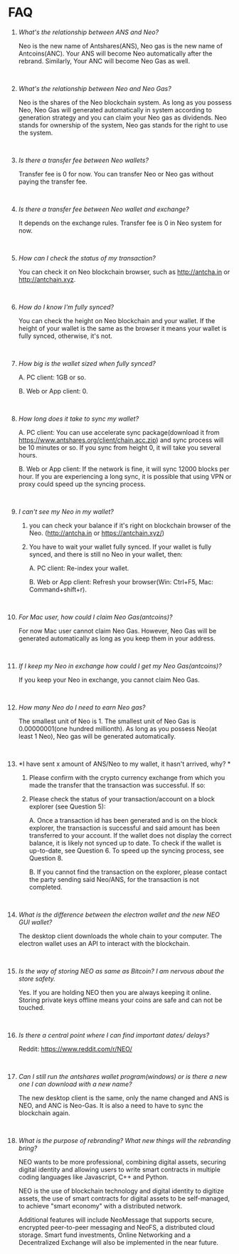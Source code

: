 # FAQ

1. *What's the relationship between ANS and Neo?*

   Neo is the new name of Antshares(ANS), Neo gas is the new name of Antcoins(ANC). Your ANS will become Neo automatically after the rebrand. Similarly, Your ANC will become Neo Gas as well.

   ​

2. *What's the relationship between Neo and Neo Gas?*

   Neo is the shares of the Neo blockchain system. As long as you possess Neo, Neo Gas will generated automatically in system according to generation strategy and you can claim your Neo gas as dividends. Neo stands for ownership of the system, Neo gas stands for the right to use the system.

   ​

3. *Is there a transfer fee between Neo wallets?*

   Transfer fee is 0 for now. You can transfer Neo or Neo gas without paying the transfer fee.

   ​

4. *Is there a transfer fee between Neo wallet and exchange?*

   It depends on the exchange rules. Transfer fee is 0 in Neo system for now.

   ​

5. *How can I check the status of my transaction?*

   You can check it on Neo blockchain browser, such as http://antcha.in or http://antchain.xyz.

   ​

6. *How do I know I'm fully synced?*

   You can check the height on Neo blockchain and your wallet. If the height of your wallet is the same as the browser it means your wallet is fully synced, otherwise, it's not.

   ​

7. *How big is the wallet sized when fully synced?*

   A. PC client: 1GB or so.

   B. Web or App client: 0.

   ​

8. *How long does it take to sync my wallet?*

   A. PC client: You can use accelerate sync package(download it from https://www.antshares.org/client/chain.acc.zip) and sync process will be 10 minutes or so. If you sync from height 0, it will take you several hours.

   B. Web or App client: If the network is fine, it will sync 12000 blocks per hour. If you are experiencing a long sync, it is possible that using VPN or proxy could speed up the syncing process.

   ​

9. *I can't see my Neo in my wallet?*

   1. you can check your balance if it's right on blockchain browser of the Neo. (http://antcha.in or https://antchain.xyz/)

   2. You have to wait your wallet fully synced. If your wallet is fully synced, and there is still no Neo in your wallet, then:

      A. PC client: Re-index your wallet.

      B. Web or App client: Refresh your browser(Win: Ctrl+F5, Mac: Command+shift+r).

   ​

10. *For Mac user, how could I claim Neo Gas(antcoins)?*

    For now Mac user cannot claim Neo Gas. However, Neo Gas will be generated automatically as long as you keep them in your address.

  ​

11. *If I keep my Neo in exchange how could I get my Neo Gas(antcoins)?*

    If you keep your Neo in exchange, you cannot claim Neo Gas.

    ​

12. *How many Neo do I need to earn Neo gas?*

    The smallest unit of Neo is 1. The smallest unit of Neo Gas is 0.00000001(one hundred millionth). As long as you possess Neo(at least 1 Neo), Neo gas will be generated automatically. 

    ​

9. *I have sent x amount of ANS/Neo to my wallet, it hasn't arrived, why? *

   1. Please confirm with the crypto currency exchange from which you made the transfer that the transaction was successful. If so: 

   2. Please check the status of your transaction/account on a block explorer (see Question 5): 

      A. Once a transaction id has been generated and is on the block explorer, the transaction is successful and said amount has been transferred to your account. If the wallet does not display the correct balance, it is likely not synced up to date. To check if the wallet is up-to-date, see Question 6. To speed up the syncing process, see Question 8.

      B. If you cannot find the transaction on the explorer, please contact the party sending said Neo/ANS, for the transaction is not completed. 

   ​
   
14. *What is the difference between the electron wallet and the new NEO GUI wallet?*

    The desktop client downloads the whole chain to your computer. The electron wallet uses an API to interact with the blockchain.

   ​
    
15. *Is the way of storing NEO as same as Bitcoin? I am nervous about the store safety.*

    Yes. If you are holding NEO then you are always keeping it online. Storing private keys offline means your coins are safe and can not be touched.
    
   ​
    
16. *Is there a central point where I can find important dates/ delays?*

    Reddit: https://www.reddit.com/r/NEO/

   ​

17. *Can I still run the antshares wallet program(windows) or is there a new one I can download with a new name?*

    The new desktop client is the same, only the name changed and ANS is NEO, and ANC is Neo-Gas. It is also a need to have to sync the blockchain again.

   ​
    
18. *What is the purpose of rebranding? What new things will the rebranding bring?*

    NEO wants to be more professional, combining digital assets, securing digital identity and allowing users to write smart contracts in multiple coding languages like Javascript, C++ and Python.
    
    NEO is the use of blockchain technology and digital identity to digitize assets, the use of smart contracts for digital assets to be self-managed, to achieve "smart economy" with a distributed network.
    
    Additional features will include NeoMessage that supports secure, encrypted peer-to-peer messaging and NeoFS, a distributed cloud storage. Smart fund investments, Online Networking and a Decentralized Exchange will also be implemented in the near future.

